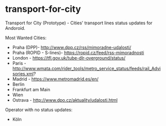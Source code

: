 # transport-for-city
Transport for City (Prototype) - Cities' transport lines status updates for Andoroid.

Most Wanted Cities:
* Praha (DPP)- http://www.dpp.cz/rss/mimoradne-udalosti/
* Praha (ROPID - S-lines)- https://ropid.cz/feed/rss-mimoradnosti
* London - https://tfl.gov.uk/tube-dlr-overground/status/
* Paris - http://www.wmata.com/rider_tools/metro_service_status/feeds/rail_Advisories.xml?
* Madrid - https://www.metromadrid.es/en/
* Berlin
* Frankfurt am Main
* Wien
* Ostrava - http://www.dpo.cz/aktuality/udalosti.html

Operator with no status updates:
* Köln

